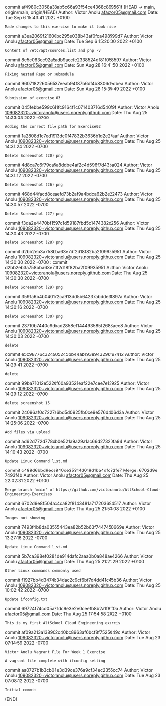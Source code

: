 commit af4980c3058a38ab5c66a93f54ce4368c899561f (HEAD -> main, origin/main, origin/HEAD)
Author: Victor Anolu <afactor05@gmail.com>
Date:   Tue Sep 6 15:43:41 2022 +0100

    Made changes to this exercise to make it look nice

commit a3ea2069f21600bc295e038b43af0fca498599d7
Author: Victor Anolu <afactor05@gmail.com>
Date:   Tue Sep 6 15:20:00 2022 +0100

    Content of /etc/apt/sources.list and php -v

commit 8e5c063cc92a5adb9accfe2338524df81f058597
Author: Victor Anolu <afactor05@gmail.com>
Date:   Sun Aug 28 16:41:50 2022 +0100

    Fixing nested Repo or submodule

commit 960718226056537eeab94f87b6df4b8306dedbea
Author: Victor Anolu <afactor05@gmail.com>
Date:   Sun Aug 28 15:35:49 2022 +0100

    Submission of exercise 03

commit 045febbe599c611fc9164f1c071403716d540f9f
Author: Victor Anolu <109082320+victoranolu@users.noreply.github.com>
Date:   Thu Aug 25 14:33:08 2022 -0700

    Adding the correct file path for Exercise02

commit 1a2808d1c7ed1913dc0f47832b3636b1d2e27aaf
Author: Victor Anolu <109082320+victoranolu@users.noreply.github.com>
Date:   Thu Aug 25 14:31:24 2022 -0700

    Delete Screenshot (20).png

commit 4d8ca7c6f79ca5a8ddbe4af2c4d596f7d43ba024
Author: Victor Anolu <109082320+victoranolu@users.noreply.github.com>
Date:   Thu Aug 25 14:31:12 2022 -0700

    Delete Screenshot (26).png

commit 468d44facd8ceaefd73b2af9a4bdca62b2e22473
Author: Victor Anolu <109082320+victoranolu@users.noreply.github.com>
Date:   Thu Aug 25 14:30:57 2022 -0700

    Delete Screenshot (27).png

commit f3da2e4470bf1597c1d59187fbd5c1474382d256
Author: Victor Anolu <109082320+victoranolu@users.noreply.github.com>
Date:   Thu Aug 25 14:30:43 2022 -0700

    Delete Screenshot (28).png

commit d2bb2eb3a758bba63e7df2d18f82ba2f09935951
Author: Victor Anolu <109082320+victoranolu@users.noreply.github.com>
Date:   Thu Aug 25 14:30:30 2022 -0700
:
commit d2bb2eb3a758bba63e7df2d18f82ba2f09935951
Author: Victor Anolu <109082320+victoranolu@users.noreply.github.com>
Date:   Thu Aug 25 14:30:30 2022 -0700

    Delete Screenshot (29).png

commit 3591a6b4b040172ca913dd5b64237abdde3f897a
Author: Victor Anolu <109082320+victoranolu@users.noreply.github.com>
Date:   Thu Aug 25 14:30:16 2022 -0700

    Delete Screenshot (30).png

commit 23710b7440c9dbad2858ef144493585f2688aee8
Author: Victor Anolu <109082320+victoranolu@users.noreply.github.com>
Date:   Thu Aug 25 14:30:03 2022 -0700

    delete

commit e5c98776c324905245bb44ab193e943296f97412
Author: Victor Anolu <109082320+victoranolu@users.noreply.github.com>
Date:   Thu Aug 25 14:29:41 2022 -0700

    delete

commit 99ba71012e5220f60a93521eaf22e7cee7e13925
Author: Victor Anolu <109082320+victoranolu@users.noreply.github.com>
Date:   Thu Aug 25 14:29:12 2022 -0700

    delete screenshot 15

commit 24096af0c7227a6bd5d0925fb0ce9e576d406d3a
Author: Victor Anolu <109082320+victoranolu@users.noreply.github.com>
Date:   Thu Aug 25 14:25:06 2022 -0700

    Add files via upload

commit ad62d772d778db0e521a9a29a1ac66d27320fa94
Author: Victor Anolu <109082320+victoranolu@users.noreply.github.com>
Date:   Thu Aug 25 14:10:43 2022 -0700

    Update Linux Command list.md

commit c488d6bbd9ece840ce35314d018d1ba4dfc82fe7
Merge: 6702d9e 7493f4b
Author: Victor Anolu <afactor05@gmail.com>
Date:   Thu Aug 25 22:02:31 2022 +0100

    Merge branch 'main' of https://github.com/victoranolu/AltSchool-Cloud-Engineering-Exercises

commit 6702d9e8f504ac4ca82f8143481a717203694517
Author: Victor Anolu <afactor05@gmail.com>
Date:   Thu Aug 25 21:53:08 2022 +0100

    Images not showing

commit 7493f4b8da03555443ea82b52b63f7447450669e
Author: Victor Anolu <109082320+victoranolu@users.noreply.github.com>
Date:   Thu Aug 25 13:27:16 2022 -0700

    Update Linux Command list.md

commit 5b7ca398ef0284de914dafc2aaa0b0a848ae4266
Author: Victor Anolu <afactor05@gmail.com>
Date:   Thu Aug 25 21:21:29 2022 +0100

    Other Linux commands commonly used

commit f1927bb4d3474b34dac2c9cf6bf7d4dd41c45b36
Author: Victor Anolu <109082320+victoranolu@users.noreply.github.com>
Date:   Thu Aug 25 10:02:42 2022 -0700

    Update ifconfig.txt

commit 69724f74cd05a21dc9e3e2e0ceefb8b2a1f8ff0a
Author: Victor Anolu <afactor05@gmail.com>
Date:   Thu Aug 25 17:54:58 2022 +0100

    This is my first AltSchool Cloud Engineering exercis

commit af09a213a138902c40bc8963af6bcf8f7525049c
Author: Victor Anolu <109082320+victoranolu@users.noreply.github.com>
Date:   Tue Aug 23 07:14:59 2022 -0700

    Victor Anolu Vagrant File For Week 1 Exercise

    A vagrant file complete with ifconfig setting

commit aa0727b1b3cb04e3d39ce376a9cf34ec2355cc74
Author: Victor Anolu <109082320+victoranolu@users.noreply.github.com>
Date:   Tue Aug 23 07:08:12 2022 -0700

    Initial commit
(END)
